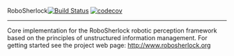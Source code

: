 RoboSherlock[![Build Status](https://travis-ci.org/RoboSherlock/robosherlock.svg)](https://travis-ci.org/RoboSherlock/robosherlock) [![codecov](https://codecov.io/gh/RoboSherlock/robosherlock/branch/master/graph/badge.svg)](https://codecov.io/gh/RoboSherlock/robosherlock)

 
------------

Core implementation for the RoboSherlock robotic perception framework based on the principles of unstructured information management.
For getting started see the project web page:  http://www.robosherlock.org
